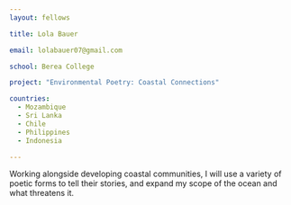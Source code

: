 ```yaml
---
layout: fellows

title: Lola Bauer

email: lolabauer07@gmail.com

school: Berea College

project: "Environmental Poetry: Coastal Connections"

countries:
  - Mozambique
  - Sri Lanka
  - Chile
  - Philippines
  - Indonesia

---
```


Working alongside developing coastal communities, I will use a variety of poetic forms to tell their stories, and expand my scope of the ocean and what threatens it.
